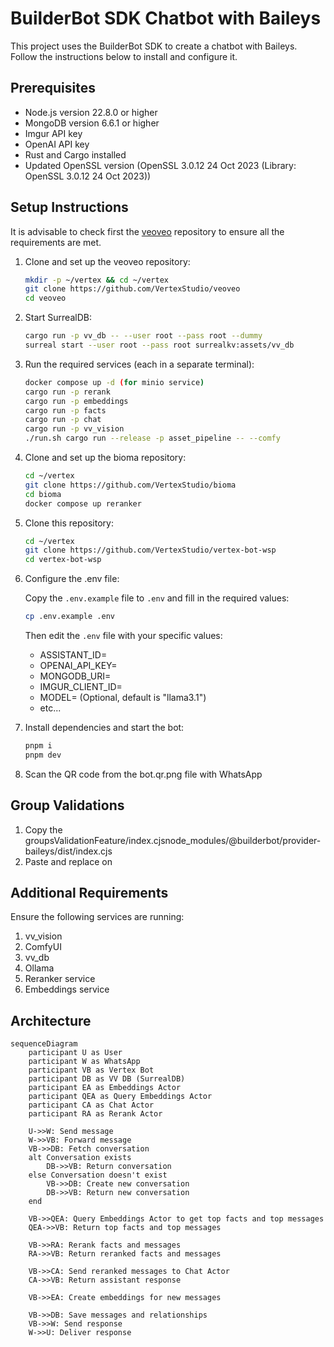 # BuilderBot SDK Chatbot with Baileys

This project uses the BuilderBot SDK to create a chatbot with Baileys. Follow the instructions below to install and configure it.

## Prerequisites

- Node.js version 22.8.0 or higher
- MongoDB version 6.6.1 or higher
- Imgur API key
- OpenAI API key
- Rust and Cargo installed
- Updated OpenSSL version (OpenSSL 3.0.12 24 Oct 2023 (Library: OpenSSL 3.0.12 24 Oct 2023))

## Setup Instructions

It is advisable to check first the [veoveo](https://github.com/VertexStudio/veoveo) repository to ensure all the requirements are met.

1. Clone and set up the veoveo repository:

   ```bash
   mkdir -p ~/vertex && cd ~/vertex
   git clone https://github.com/VertexStudio/veoveo
   cd veoveo
   ```

2. Start SurrealDB:

   ```bash
   cargo run -p vv_db -- --user root --pass root --dummy
   surreal start --user root --pass root surrealkv:assets/vv_db
   ```

3. Run the required services (each in a separate terminal):

   ```bash
   docker compose up -d (for minio service)
   cargo run -p rerank
   cargo run -p embeddings
   cargo run -p facts
   cargo run -p chat
   cargo run -p vv_vision
   ./run.sh cargo run --release -p asset_pipeline -- --comfy
   ```

4. Clone and set up the bioma repository:

   ```bash
   cd ~/vertex
   git clone https://github.com/VertexStudio/bioma
   cd bioma
   docker compose up reranker
   ```

5. Clone this repository:

   ```bash
   cd ~/vertex
   git clone https://github.com/VertexStudio/vertex-bot-wsp
   cd vertex-bot-wsp
   ```

6. Configure the .env file:

   Copy the `.env.example` file to `.env` and fill in the required values:

   ```bash
   cp .env.example .env
   ```

   Then edit the `.env` file with your specific values:

   - ASSISTANT_ID=
   - OPENAI_API_KEY=
   - MONGODB_URI=
   - IMGUR_CLIENT_ID=
   - MODEL= (Optional, default is "llama3.1")
   - etc...

7. Install dependencies and start the bot:

   ```bash
   pnpm i
   pnpm dev
   ```

8. Scan the QR code from the bot.qr.png file with WhatsApp

## Group Validations

1. Copy the groupsValidationFeature/index.cjsnode_modules/@builderbot/provider-baileys/dist/index.cjs
2. Paste and replace on

## Additional Requirements

Ensure the following services are running:

1. vv_vision
2. ComfyUI
3. vv_db
4. Ollama
5. Reranker service
6. Embeddings service

## Architecture

```mermaid
sequenceDiagram
    participant U as User
    participant W as WhatsApp
    participant VB as Vertex Bot
    participant DB as VV DB (SurrealDB)
    participant EA as Embeddings Actor
    participant QEA as Query Embeddings Actor
    participant CA as Chat Actor
    participant RA as Rerank Actor

    U->>W: Send message
    W->>VB: Forward message
    VB->>DB: Fetch conversation
    alt Conversation exists
        DB->>VB: Return conversation
    else Conversation doesn't exist
        VB->>DB: Create new conversation
        DB->>VB: Return new conversation
    end

    VB->>QEA: Query Embeddings Actor to get top facts and top messages
    QEA->>VB: Return top facts and top messages

    VB->>RA: Rerank facts and messages
    RA->>VB: Return reranked facts and messages

    VB->>CA: Send reranked messages to Chat Actor
    CA->>VB: Return assistant response

    VB->>EA: Create embeddings for new messages

    VB->>DB: Save messages and relationships
    VB->>W: Send response
    W->>U: Deliver response
```
